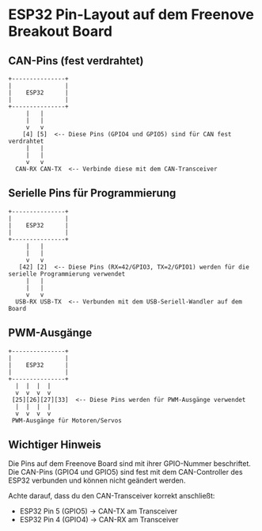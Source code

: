# ESP32 Pin-Layout auf dem Freenove Breakout Board

## CAN-Pins (fest verdrahtet)

```
+---------------+
|               |
|    ESP32      |
|               |
+---------------+
     |   |
     |   |
     v   v
    [4] [5]  <-- Diese Pins (GPIO4 und GPIO5) sind für CAN fest verdrahtet
     |   |
     |   |
     v   v
  CAN-RX CAN-TX  <-- Verbinde diese mit dem CAN-Transceiver
```

## Serielle Pins für Programmierung

```
+---------------+
|               |
|    ESP32      |
|               |
+---------------+
     |   |
     |   |
     v   v
   [42] [2]  <-- Diese Pins (RX=42/GPIO3, TX=2/GPIO1) werden für die serielle Programmierung verwendet
     |   |
     |   |
     v   v
  USB-RX USB-TX  <-- Verbunden mit dem USB-Seriell-Wandler auf dem Board
```

## PWM-Ausgänge

```
+---------------+
|               |
|    ESP32      |
|               |
+---------------+
  |  |  |  |
  v  v  v  v
 [25][26][27][33]  <-- Diese Pins werden für PWM-Ausgänge verwendet
  |  |  |  |
  v  v  v  v
 PWM-Ausgänge für Motoren/Servos
```

## Wichtiger Hinweis

Die Pins auf dem Freenove Board sind mit ihrer GPIO-Nummer beschriftet. Die CAN-Pins (GPIO4 und GPIO5) sind fest mit dem CAN-Controller des ESP32 verbunden und können nicht geändert werden.

Achte darauf, dass du den CAN-Transceiver korrekt anschließt:
- ESP32 Pin 5 (GPIO5) → CAN-TX am Transceiver
- ESP32 Pin 4 (GPIO4) → CAN-RX am Transceiver
